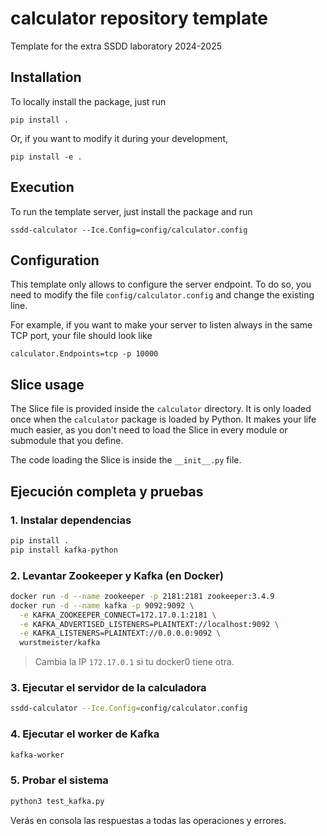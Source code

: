 # calculator repository template

Template for the extra SSDD laboratory 2024-2025

## Installation

To locally install the package, just run

```
pip install .
```

Or, if you want to modify it during your development,

```
pip install -e .
```

## Execution

To run the template server, just install the package and run

```
ssdd-calculator --Ice.Config=config/calculator.config
```

## Configuration

This template only allows to configure the server endpoint. To do so, you need to modify
the file `config/calculator.config` and change the existing line.

For example, if you want to make your server to listen always in the same TCP port, your file
should look like

```
calculator.Endpoints=tcp -p 10000
```

## Slice usage

The Slice file is provided inside the `calculator` directory. It is only loaded once when the `calculator`
package is loaded by Python. It makes your life much easier, as you don't need to load the Slice in every module
or submodule that you define.

The code loading the Slice is inside the `__init__.py` file.

## Ejecución completa y pruebas

### 1. Instalar dependencias

```sh
pip install .
pip install kafka-python
```

### 2. Levantar Zookeeper y Kafka (en Docker)

```sh
docker run -d --name zookeeper -p 2181:2181 zookeeper:3.4.9
docker run -d --name kafka -p 9092:9092 \
  -e KAFKA_ZOOKEEPER_CONNECT=172.17.0.1:2181 \
  -e KAFKA_ADVERTISED_LISTENERS=PLAINTEXT://localhost:9092 \
  -e KAFKA_LISTENERS=PLAINTEXT://0.0.0.0:9092 \
  wurstmeister/kafka
```
> Cambia la IP `172.17.0.1` si tu docker0 tiene otra.

### 3. Ejecutar el servidor de la calculadora

```sh
ssdd-calculator --Ice.Config=config/calculator.config
```

### 4. Ejecutar el worker de Kafka

```sh
kafka-worker
```

### 5. Probar el sistema

```sh
python3 test_kafka.py
```

Verás en consola las respuestas a todas las operaciones y errores.
